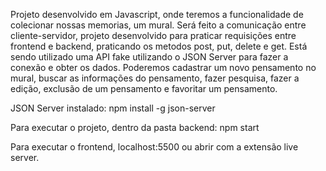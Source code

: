 Projeto desenvolvido em Javascript, onde teremos a funcionalidade de colecionar nossas memorias, um mural. Será feito a comunicação entre cliente-servidor, projeto desenvolvido para praticar requisições entre frontend e backend, praticando os metodos post, put, delete e get. Está sendo utilizado uma API fake utilizando o JSON Server para fazer a conexão e obter os dados. Poderemos cadastrar um novo pensamento no mural, buscar as informações do pensamento, fazer pesquisa, fazer a edição, exclusão de um pensamento e favoritar um pensamento.

JSON Server instalado: npm install -g json-server

Para executar o projeto, dentro da pasta backend: npm start

Para executar o frontend, localhost:5500 ou abrir com a extensão live server.